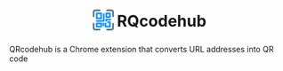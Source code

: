 <h1 align="center">
<sub>
<img src="https://raw.githubusercontent.com/reggieqiao/qrcodehub/main/src/icon.png" height="38" width="38">
</sub>
RQcodehub
</h1>

QRcodehub is a Chrome extension that converts URL addresses into QR code
